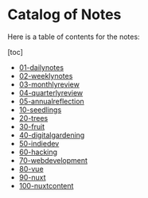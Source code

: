 # Catalog of Notes

Here is a table of contents for the notes:

[toc]

- [01-dailynotes](/notes/01-dailynotes/01-dailynotes)
- [02-weeklynotes](/notes/02-weeklynotes/02-weeklynotes)
- [03-monthlyreview](/notes/03-monthlyreview/03-monthlyreviews)
- [04-quarterlyreview](/notes/04-quarterlyreview/04-quarterlyreview)
- [05-annualreflection](/notes/05-annualreflection/05-annualreflection)
- [10-seedlings](/notes/10-seedlings/10-seedlings)
- [20-trees](/notes/20-trees/20-trees)
- [30-fruit](/notes/30-fruit/30-fruit)
- [40-digitalgardening](/notes/40-digitalgardening/40-digitalgardening)
- [50-indiedev](/notes/50-indiedev/50-indiedev)
- [60-hacking](/notes/60-hacking/60-hacking)
- [70-webdevelopment](/notes/70-webdevelopment/70-webdevelopment)
- [80-vue](/notes/80-vue/80-vue)
- [90-nuxt](/notes/90-nuxt/90-nuxt)
- [100-nuxtcontent](/notes/100-nuxtcontent/100-nuxtcontent)
